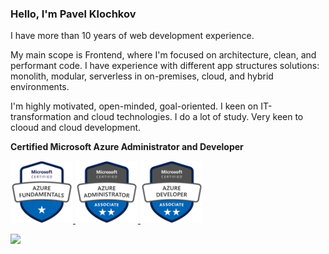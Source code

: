 ### Hello, I'm Pavel Klochkov 
I have more than 10 years of web development experience. 

My main scope is Frontend, where I'm focused on architecture, clean, and performant code. I have experience with different app structures solutions: monolith, modular, serverless in on-premises, cloud, and hybrid environments. 

I'm highly motivated, open-minded, goal-oriented. I keen on IT-transformation and cloud technologies. I do a lot of study. Very keen to clooud and cloud development.

**Certified Microsoft Azure Administrator and Developer**
<div align="left">
    <a href="https://www.youracclaim.com/earner/earned/badge/dd136db4-a63b-4743-8341-5498413bf659" target="_blank" rel="noopener noreferrer">
        <img src="https://raw.githubusercontent.com/ckomop0x/ckomop0x/master/azure-fundamentals-600x600.png" height="100" />
    </a>
    <a href="https://www.youracclaim.com/badges/835d4d0d-bf05-4703-801c-fd117209af72" target="_blank" rel="noopener noreferrer">
        <img src="https://raw.githubusercontent.com/ckomop0x/ckomop0x/master/azure-administrator-associate-600x600.png" height="100" />
    </a> 
    <a href="https://www.youracclaim.com/earner/earned/badge/835d4d0d-bf05-4703-801c-fd117209af72" target="_blank" rel="noopener noreferrer">
        <img src="https://raw.githubusercontent.com/ckomop0x/ckomop0x/master/azure-developer-associate-600x600.png" height="100" />
    </a>
       
</div>

<a href="https://www.codewars.com/users/ckomop0x/"><img height="30" src="https://www.codewars.com/users/ckomop0x/badges/micro"></a>
</p>
